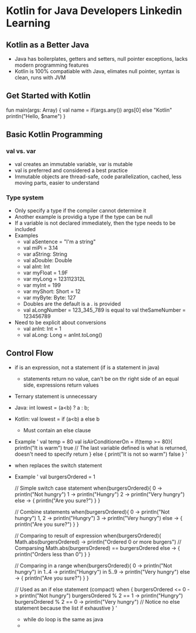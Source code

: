 # Kotlin for Java Developers Linkedin Learning 

## Kotlin as a Better Java
- Java has boilerplates, getters and setters, null pointer exceptions, lacks modern programming features
- Kotlin is 100% compatiable with Java, elimates null pointer, syntax is clean, runs with JVM


## Get Started with Kotlin

fun main(args: Array<String>) {
  val name = if(args.any()) args[0] else "Kotlin"
  println("Hello, $name")
}


## Basic Kotlin Programming

### val vs. var
- val creates an immutable variable, var is mutable
- val is preferred and considered a best practice
- Immutable objects are thread-safe, code parallelization, cached, less moving parts, easier to understand

### Type system
- Only specify a type if the compiler cannot determine it
- Another example is providig a type if the type can be null
- If a variable is not declared immediately, then the type needs to be included
- Examples
  - val aSentence = "I'm a string"
  - val miPi = 3.14
  - var aString: String
  - val aDouble: Double
  - val aInt: Int
  - var myFloat = 1.9F
  - var myLong =  123112312L
  - var myInt = 199
  - var myShort: Short = 12
  - var myByte: Byte: 127
  - Doubles are the default is a . is provided
  - val aLongNumber = 123_345_789 is equal to val theSameNumber = 123456789
- Need to be explicit about conversions
  - val anInt: Int = 1
  - val aLong: Long = anInt.toLong()

## Control Flow  
- if is an expression, not a statement (if is a statement in java)
  - statements return no value, can't be on thr right side of an equal side, expressions return values
- Ternary statement is unnecessary
- Java: int lowest = (a<b) ? a : b;
- Kotlin: val lowest = if (a<b) a else b
  - Must contain an else clause
- Example
'
    val temp =  80
    val isAirConditionerOn = if(temp >= 80){
        println("It is warm")
        true // The last variable defined is what is returned, doesn't need to specify return
    } else {
        print("It is not so warm")
        false
    }
'
- when replaces the switch statement
- Example
  '
  val burgersOrdered = 1
  
  // Simple switch case statement
  when(burgersOrdered){
    0 -> println("Not hungry")
    1 -> println("Hungry")
    2 -> println("Very hungry")
    else -> {
      println("Are you sure?")
    }
  }

  // Combine statements
  when(burgersOrdered){
    0 -> println("Not hungry")
    1, 2 -> println("Hungry")
    3 -> println("Very hungry")
    else -> {
      println("Are you sure?")
    }
  }

  // Comparing to result of expression
  when(burgersOrdered){
    Math.abs(burgersOrdered) -> println("Ordered 0 or more burgers") // Comparsing Math.abs(burgersOrdered) == burgersOrdered
    else -> {
      println("Orders less than 0")
    }
  }

  // Comparing in a range
  when(burgersOrdered){
    0 -> println("Not hungry")
    in 1..4 -> println("Hungry")
    in 5..9 -> println("Very hungry")
    else -> {
      println("Are you sure?")
    }
  }

  // Used as an if else statement (compact)
  when {
    burgersOrdered <= 0 -> println("Not hungry")
    burgersOrdered % 2 == 1 -> println("Hungry")
    burgersOrdered % 2 == 0 -> println("Very hungry")
    // Notice no else statement because the list if exhaustive
  }
  '
  - while do loop is the same as java
  - 
